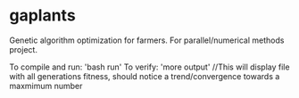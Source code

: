 gaplants
========

Genetic algorithm optimization for farmers. For parallel/numerical methods project.

To compile and run:
'bash run'
To verify:
'more output' //This will display file with all generations fitness, should notice a trend/convergence towards a maxmimum number
